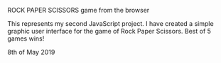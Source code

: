 ROCK PAPER SCISSORS game from the browser

This represents my second JavaScript project. I have created a simple graphic user interface for the game of Rock Paper Scissors. Best of 5 games wins!

8th of May 2019